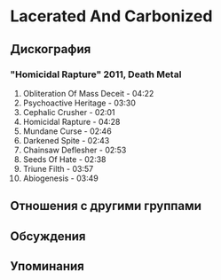 # Lacerated And Carbonized



## Дискография

### "Homicidal Rapture" 2011, Death Metal

01. Obliteration Of Mass Deceit - 04:22
02. Psychoactive Heritage - 03:30
03. Cephalic Crusher - 02:01
04. Homicidal Rapture - 04:28
05. Mundane Curse - 02:46
06. Darkened Spite - 02:43
07. Chainsaw Deflesher - 02:53
08. Seeds Of Hate - 02:38
09. Triune Filth - 03:57
10. Abiogenesis - 03:49


## Отношения с другими группами


## Обсуждения


## Упоминания

